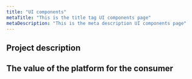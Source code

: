 ```yaml
---
title: "UI components"
metaTitle: "This is the title tag UI components page"
metaDescription: "This is the meta description UI components page"
---
```


## Project description

## The value of the platform for the consumer
